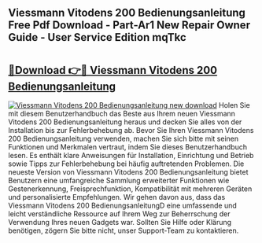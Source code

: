 ## Viessmann Vitodens 200 Bedienungsanleitung Free Pdf Download - Part-Ar1 New Repair Owner Guide - User Service Edition mqTkc

# <h2><a href="http://df2z2b8.blite.top/?on=Viessmann+Vitodens+200+Bedienungsanleitung">🔗Download 👉🔴 Viessmann Vitodens 200 Bedienungsanleitung</a></h2>

[![Viessmann Vitodens 200 Bedienungsanleitung new download](https://i.imgur.com/lujVjoI.png)](http://df2z2b8.blite.top/?on=Viessmann+Vitodens+200+Bedienungsanleitung)
Holen Sie mit diesem Benutzerhandbuch das Beste aus Ihrem neuen Viessmann Vitodens 200 Bedienungsanleitung heraus und decken Sie alles von der Installation bis zur Fehlerbehebung ab. Bevor Sie Ihren Viessmann Vitodens 200 Bedienungsanleitung verwenden, machen Sie sich bitte mit seinen Funktionen und Merkmalen vertraut, indem Sie dieses Benutzerhandbuch lesen. Es enthält klare Anweisungen für Installation, Einrichtung und Betrieb sowie Tipps zur Fehlerbehebung bei häufig auftretenden Problemen. Die neueste Version von Viessmann Vitodens 200 Bedienungsanleitung bietet Benutzern eine umfangreiche Sammlung erweiterter Funktionen wie Gestenerkennung, Freisprechfunktion, Kompatibilität mit mehreren Geräten und personalisierte Empfehlungen. Wir gehen davon aus, dass das Viessmann Vitodens 200 BedienungsanleitungD eine umfassende und leicht verständliche Ressource auf Ihrem Weg zur Beherrschung der Verwendung Ihres neuen Gadgets war. Sollten Sie Hilfe oder Klärung benötigen, zögern Sie bitte nicht, unser Support-Team zu kontaktieren.

